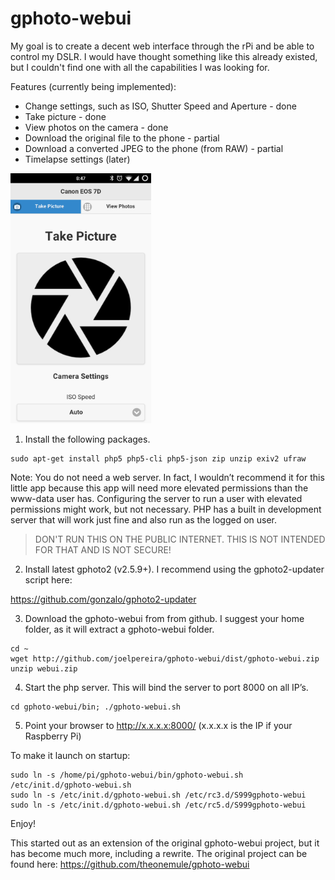gphoto-webui
============

My goal is to create a decent web interface through the rPi and be able to control my DSLR. I would have thought something like this already existed, but I couldn't find one with all the capabilities I was looking for.

Features (currently being implemented):
* Change settings, such as ISO, Shutter Speed and Aperture - done
* Take picture - done
* View photos on the camera - done
* Download the original file to the phone - partial
* Download a converted JPEG to the phone (from RAW) - partial
* Timelapse settings (later)

<img src="/screenshots/screen1.png" width="225" height="400" />


1) Install the following packages.

```
sudo apt-get install php5 php5-cli php5-json zip unzip exiv2 ufraw
```

Note: You do not need a web server. In fact, I wouldn’t recommend it for this little app because this app will need more elevated permissions than the www-data user has. Configuring the server to run a user with elevated permissions might work, but not necessary. PHP has a built in development server that will work just fine and also run as the logged on user. 

> DON'T RUN THIS ON THE PUBLIC INTERNET. THIS IS NOT INTENDED FOR THAT AND IS NOT SECURE! 

2) Install latest gphoto2 (v2.5.9+). I recommend using the gphoto2-updater script here:

https://github.com/gonzalo/gphoto2-updater

3) Download the gphoto-webui from from github. I suggest your home folder, as it will extract a gphoto-webui folder.

```
cd ~
wget http://github.com/joelpereira/gphoto-webui/dist/gphoto-webui.zip
unzip webui.zip
```

4) Start the php server. This will bind the server to port 8000 on all IP’s.

```
cd gphoto-webui/bin; ./gphoto-webui.sh
```

5) Point your browser to http://x.x.x.x:8000/  (x.x.x.x is the IP if your Raspberry Pi)


To make it launch on startup:
```
sudo ln -s /home/pi/gphoto-webui/bin/gphoto-webui.sh /etc/init.d/gphoto-webui.sh
sudo ln -s /etc/init.d/gphoto-webui.sh /etc/rc3.d/S999gphoto-webui
sudo ln -s /etc/init.d/gphoto-webui.sh /etc/rc5.d/S999gphoto-webui
```


Enjoy!


This started out as an extension of the original gphoto-webui project, but it has become much more, including a rewrite.
The original project can be found here:
https://github.com/theonemule/gphoto-webui
